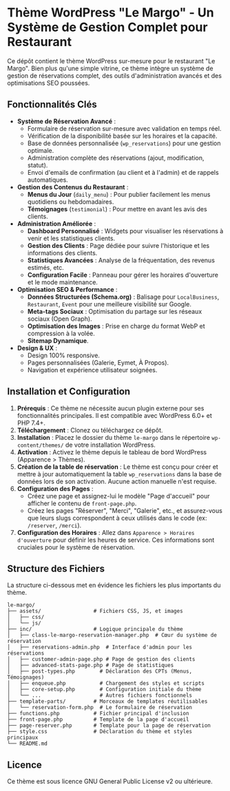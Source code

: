 # Thème WordPress "Le Margo" - Un Système de Gestion Complet pour Restaurant

Ce dépôt contient le thème WordPress sur-mesure pour le restaurant "Le Margo". Bien plus qu'une simple vitrine, ce thème intègre un système de gestion de réservations complet, des outils d'administration avancés et des optimisations SEO poussées.

## Fonctionnalités Clés

- **Système de Réservation Avancé** :
    - Formulaire de réservation sur-mesure avec validation en temps réel.
    - Vérification de la disponibilité basée sur les horaires et la capacité.
    - Base de données personnalisée (`wp_reservations`) pour une gestion optimale.
    - Administration complète des réservations (ajout, modification, statut).
    - Envoi d'emails de confirmation (au client et à l'admin) et de rappels automatiques.
- **Gestion des Contenus du Restaurant** :
    - **Menus du Jour** (`daily_menu`) : Pour publier facilement les menus quotidiens ou hebdomadaires.
    - **Témoignages** (`testimonial`) : Pour mettre en avant les avis des clients.
- **Administration Améliorée** :
    - **Dashboard Personnalisé** : Widgets pour visualiser les réservations à venir et les statistiques clients.
    - **Gestion des Clients** : Page dédiée pour suivre l'historique et les informations des clients.
    - **Statistiques Avancées** : Analyse de la fréquentation, des revenus estimés, etc.
    - **Configuration Facile** : Panneau pour gérer les horaires d'ouverture et le mode maintenance.
- **Optimisation SEO & Performance** :
    - **Données Structurées (Schema.org)** : Balisage pour `LocalBusiness`, `Restaurant`, `Event` pour une meilleure visibilité sur Google.
    - **Meta-tags Sociaux** : Optimisation du partage sur les réseaux sociaux (Open Graph).
    - **Optimisation des Images** : Prise en charge du format WebP et compression à la volée.
    - **Sitemap Dynamique**.
- **Design & UX** :
    - Design 100% responsive.
    - Pages personnalisées (Galerie, Eymet, À Propos).
    - Navigation et expérience utilisateur soignées.

## Installation et Configuration

1.  **Prérequis** : Ce thème ne nécessite aucun plugin externe pour ses fonctionnalités principales. Il est compatible avec WordPress 6.0+ et PHP 7.4+.
2.  **Téléchargement** : Clonez ou téléchargez ce dépôt.
3.  **Installation** : Placez le dossier du thème `le-margo` dans le répertoire `wp-content/themes/` de votre installation WordPress.
4.  **Activation** : Activez le thème depuis le tableau de bord WordPress (Apparence > Thèmes).
5.  **Création de la table de réservation** : Le thème est conçu pour créer et mettre à jour automatiquement la table `wp_reservations` dans la base de données lors de son activation. Aucune action manuelle n'est requise.
6.  **Configuration des Pages** :
    - Créez une page et assignez-lui le modèle "Page d'accueil" pour afficher le contenu de `front-page.php`.
    - Créez les pages "Réserver", "Merci", "Galerie", etc., et assurez-vous que leurs slugs correspondent à ceux utilisés dans le code (ex: `/reserver`, `/merci`).
7.  **Configuration des Horaires** : Allez dans `Apparence > Horaires d'ouverture` pour définir les heures de service. Ces informations sont cruciales pour le système de réservation.

## Structure des Fichiers

La structure ci-dessous met en évidence les fichiers les plus importants du thème.

```
le-margo/
├── assets/                 # Fichiers CSS, JS, et images
│   ├── css/
│   └── js/
├── inc/                    # Logique principale du thème
│   ├── class-le-margo-reservation-manager.php  # Cœur du système de réservation
│   ├── reservations-admin.php  # Interface d'admin pour les réservations
│   ├── customer-admin-page.php # Page de gestion des clients
│   ├── advanced-stats-page.php # Page de statistiques
│   ├── post-types.php        # Déclaration des CPTs (Menus, Témoignages)
│   ├── enqueue.php           # Chargement des styles et scripts
│   ├── core-setup.php        # Configuration initiale du thème
│   └── ...                   # Autres fichiers fonctionnels
├── template-parts/         # Morceaux de templates réutilisables
│   └── reservation-form.php  # Le formulaire de réservation
├── functions.php           # Fichier principal d'inclusion
├── front-page.php          # Template de la page d'accueil
├── page-reserver.php       # Template pour la page de réservation
├── style.css               # Déclaration du thème et styles principaux
└── README.md
```

## Licence

Ce thème est sous licence GNU General Public License v2 ou ultérieure. 